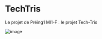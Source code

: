 # TechTris
Le projet de Préing1 MI1-F : le projet Tech-Tris


![image](https://github.com/user-attachments/assets/e8d1053d-16a0-45aa-9b40-034c7f39bd6b)
